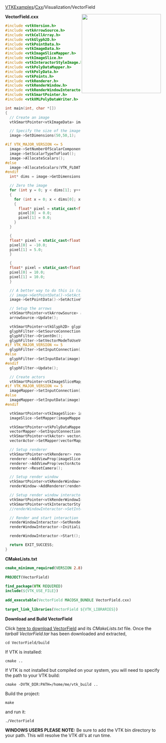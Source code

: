 [VTKExamples](/home/)/[Cxx](/Cxx)/Visualization/VectorField

<img align="right" src="https://github.com/lorensen/VTKExamples/blob/gh-pages/Testing/Baseline/Visualization/TestVectorField.png?raw=true" width="256" />

**VectorField.cxx**
```c++
#include <vtkVersion.h>
#include <vtkArrowSource.h>
#include <vtkCellArray.h>
#include <vtkGlyph2D.h>
#include <vtkPointData.h>
#include <vtkImageData.h>
#include <vtkImageSliceMapper.h>
#include <vtkImageSlice.h>
#include <vtkInteractorStyleImage.h>
#include <vtkPolyDataMapper.h>
#include <vtkPolyData.h>
#include <vtkPoints.h>
#include <vtkRenderer.h>
#include <vtkRenderWindow.h>
#include <vtkRenderWindowInteractor.h>
#include <vtkSmartPointer.h>
#include <vtkXMLPolyDataWriter.h>

int main(int, char *[])
{
  // Create an image
  vtkSmartPointer<vtkImageData> image = vtkSmartPointer<vtkImageData>::New();

  // Specify the size of the image data
  image->SetDimensions(50,50,1);

#if VTK_MAJOR_VERSION <= 5
  image->SetNumberOfScalarComponents(2);
  image->SetScalarTypeToFloat();
  image->AllocateScalars();
#else
  image->AllocateScalars(VTK_FLOAT,2);
#endif
  int* dims = image->GetDimensions();

  // Zero the image
  for (int y = 0; y < dims[1]; y++)
  {
    for (int x = 0; x < dims[0]; x++)
    {
      float* pixel = static_cast<float*>(image->GetScalarPointer(x,y,0));
      pixel[0] = 0.0;
      pixel[1] = 0.0;
    }
  }

  {
  float* pixel = static_cast<float*>(image->GetScalarPointer(20,20,0));
  pixel[0] = -10.0;
  pixel[1] = 5.0;
  }

  {
  float* pixel = static_cast<float*>(image->GetScalarPointer(30,30,0));
  pixel[0] = 10.0;
  pixel[1] = 10.0;
  }

  // A better way to do this is (should be tested for compilablilty and correctness):
  // image->GetPointData()->SetActiveVectors(image->GetPointData()->GetScalars()->GetName().c_str());
  image->GetPointData()->SetActiveVectors("ImageScalars");

  // Setup the arrows
  vtkSmartPointer<vtkArrowSource> arrowSource = vtkSmartPointer<vtkArrowSource>::New();
  arrowSource->Update();

  vtkSmartPointer<vtkGlyph2D> glyphFilter = vtkSmartPointer<vtkGlyph2D>::New();
  glyphFilter->SetSourceConnection(arrowSource->GetOutputPort());
  glyphFilter->OrientOn();
  glyphFilter->SetVectorModeToUseVector();
#if VTK_MAJOR_VERSION <= 5
  glyphFilter->SetInputConnection(image->GetProducerPort());
#else
  glyphFilter->SetInputData(image);
#endif
  glyphFilter->Update();

  // Create actors
  vtkSmartPointer<vtkImageSliceMapper> imageMapper = vtkSmartPointer<vtkImageSliceMapper>::New();
#if VTK_MAJOR_VERSION <= 5
  imageMapper->SetInputConnection(image->GetProducerPort());
#else
  imageMapper->SetInputData(image);
#endif

  vtkSmartPointer<vtkImageSlice> imageSlice = vtkSmartPointer<vtkImageSlice>::New();
  imageSlice->SetMapper(imageMapper);

  vtkSmartPointer<vtkPolyDataMapper> vectorMapper = vtkSmartPointer<vtkPolyDataMapper>::New();
  vectorMapper->SetInputConnection(glyphFilter->GetOutputPort());
  vtkSmartPointer<vtkActor> vectorActor = vtkSmartPointer<vtkActor>::New();
  vectorActor->SetMapper(vectorMapper);

  // Setup renderer
  vtkSmartPointer<vtkRenderer> renderer = vtkSmartPointer<vtkRenderer>::New();
  renderer->AddViewProp(imageSlice);
  renderer->AddViewProp(vectorActor);
  renderer->ResetCamera();

  // Setup render window
  vtkSmartPointer<vtkRenderWindow> renderWindow = vtkSmartPointer<vtkRenderWindow>::New();
  renderWindow->AddRenderer(renderer);

  // Setup render window interactor
  vtkSmartPointer<vtkRenderWindowInteractor> renderWindowInteractor = vtkSmartPointer<vtkRenderWindowInteractor>::New();
  vtkSmartPointer<vtkInteractorStyleImage> style = vtkSmartPointer<vtkInteractorStyleImage>::New();
  //renderWindowInteractor->SetInteractorStyle(style);

  // Render and start interaction
  renderWindowInteractor->SetRenderWindow(renderWindow);
  renderWindowInteractor->Initialize();

  renderWindowInteractor->Start();

  return EXIT_SUCCESS;
}
```
**CMakeLists.txt**
```cmake
cmake_minimum_required(VERSION 2.8)
 
PROJECT(VectorField)
 
find_package(VTK REQUIRED)
include(${VTK_USE_FILE})
 
add_executable(VectorField MACOSX_BUNDLE VectorField.cxx)
 
target_link_libraries(VectorField ${VTK_LIBRARIES})
```

**Download and Build VectorField**

Click [here to download VectorField](https://github.com/lorensen/VTKWikiExamplesTarballs/raw/master/VectorField.tar) and its *CMakeLists.txt* file.
Once the *tarball VectorField.tar* has been downloaded and extracted,
```
cd VectorField/build 
```
If VTK is installed:
```
cmake ..
```
If VTK is not installed but compiled on your system, you will need to specify the path to your VTK build:
```
cmake -DVTK_DIR:PATH=/home/me/vtk_build ..
```
Build the project:
```
make
```
and run it:
```
./VectorField
```
**WINDOWS USERS PLEASE NOTE:** Be sure to add the VTK bin directory to your path. This will resolve the VTK dll's at run time.

